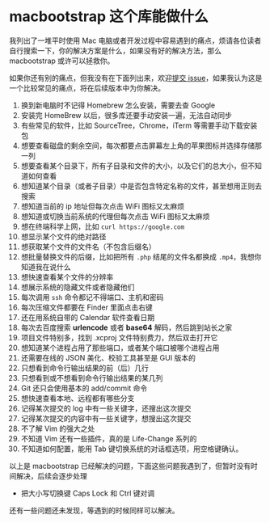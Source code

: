 # macbootstrap 这个库能做什么

我列出了一堆平时使用 Mac 电脑或者开发过程中容易遇到的痛点，烦请各位读者自行搜索一下，你的解决方案是什么，如果没有好的解决方法，那么 macbootstrap 或许可以拯救你。

如果你还有别的痛点，但我没有在下面列出来，欢迎[提交 issue](https://github.com/bestswifter/macbootstrap/issues/new)，如果我认为这是一个比较常见的痛点，将在后续版本中为你解决。

1. 换到新电脑时不记得 Homebrew 怎么安装，需要去查 Google
2. 安装完 HomeBrew 以后，很多库还要手动安装一遍，无法自动同步
3. 有些常见的软件，比如 SourceTree，Chrome，iTerm 等需要手动下载安装包
4. 想要查看磁盘的剩余空间，每次都要点击屏幕左上角的苹果图标并选择存储那一列
5. 想要查看某个目录下，所有子目录和文件的大小，以及它们的总大小，但不知道如何查看
6. 想知道某个目录（或者子目录）中是否包含特定名称的文件，甚至想用正则去搜索
7. 想知道当前的 ip 地址但每次点击 WiFi 图标又太麻烦
8. 想知道或切换当前系统的代理但每次点击 WiFi 图标又太麻烦
9. 想在终端科学上网，比如 `curl https://google.com`
10. 想显示某个文件的绝对路径
11. 想获取某个文件的文件名（不包含后缀名）
12. 想批量替换文件的后缀，比如把所有 `.php` 结尾的文件名都换成 `.mp4`，我想你知道我在说什么
13. 想快速查看某个文件的分辨率
14. 想展示系统的隐藏文件或者隐藏他们
15. 每次调用 `ssh` 命令都记不得端口、主机和密码
16. 每次压缩文件都要在 Finder 里面点击右键
17. 还在用系统自带的 Calendar 软件查看日期
18. 每次去百度搜索 **urlencode** 或者 **base64** 解码，然后跳到站长之家
19. 项目文件特别多，找到 .xcproj 文件特别费力，然后双击打开它
20. 想知道某个进程占用了那些端口，或者某个端口被哪个进程占用
21. 还需要在线的 JSON 美化、校验工具甚至是 GUI 版本的
22. 只想看到命令行输出结果的前（后）几行
23. 只想看到或不想看到命令行输出结果的某几列
24. Git 还只会使用基本的 add/commit 命令
25. 想快速查看本地、远程都有哪些分支
26. 记得某次提交的 log 中有一些关键字，还搜出这次提交
27. 记得某次提交的内容中有一些关键字，想搜出这次提交
28. 不了解 Vim 的强大之处
29. 不知道 Vim 还有一些插件，真的是 Life-Change 系列的
30. 不知道如何配置，能用 Tab 键切换系统的对话框选项，用空格键确认。

以上是 macbootstrap 已经解决的问题，下面这些问题我遇到了，但暂时没有时间解决，后续会逐步处理

* 把大小写切换键 Caps Lock 和 Ctrl 键对调

还有一些问题还未发现，等遇到的时候同样可以解决。
